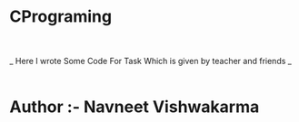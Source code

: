 # CPrograming
<br>
<br>
_ Here I wrote Some Code For Task Which is given by teacher and friends _

<br>
<br>

# Author :- Navneet Vishwakarma 
